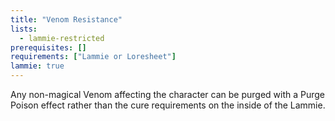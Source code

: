 ```yaml
---
title: "Venom Resistance"
lists:
  - lammie-restricted
prerequisites: []
requirements: ["Lammie or Loresheet"]
lammie: true
---
```


Any non-magical Venom affecting the character can be purged with a Purge Poison effect rather than the cure requirements on the inside of the Lammie.
